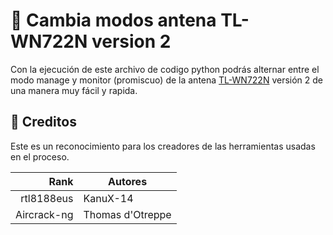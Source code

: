 # 🔁 Cambia modos antena TL-WN722N version 2
Con la ejecución de este archivo de codigo python podrás alternar entre el modo manage y monitor (promiscuo) de la antena [TL-WN722N](https://www.tp-link.com/co/home-networking/adapter/tl-wn722n/) versión 2 de una manera muy fácil y rapida.

## 🔁 Creditos
Este es un reconocimiento para los creadores de las herramientas usadas en el proceso.

|    Rank    | Autores |
|-----------:|-----------|
| rtl8188eus |  KanuX-14  |
| Aircrack-ng| Thomas d'Otreppe  |
